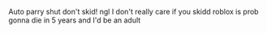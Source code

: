 Auto parry shut don't skid!
ngl I don't really care if you skidd roblox is prob gonna die in 5 years and I'd be an adult
